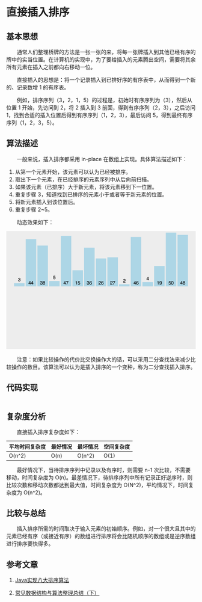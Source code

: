 #  直接插入排序

## 基本思想

　　通常人们整理桥牌的方法是一张一张的来，将每一张牌插入到其他已经有序的牌中的实当位置。在计算机的实现中，为了要给插入的元素腾出空间，需要将其余所有元素在插入之前都向右移动一位。

　　直接插入的思想是：将一个记录插入到已排好序的有序表中，从而得到一个新的、记录数增 1 的有序表。

　　例如，排序序列（3，2，1，5）的过程是，初始时有序序列为（3），然后从位置 1 开始，先访问到 2，将 2 插入到 3 前面，得到有序序列（2，3），之后访问 1，找到合适的插入位置后得到有序序列（1，2，3），最后访问 5，得到最终有序序列（1，2，3，5）。

## 算法描述

　　一般来说，插入排序都采用 in-place 在数组上实现。具体算法描述如下：

1. 从第一个元素开始，该元素可以认为已经被排序。
2. 取出下一个元素，在已经排序的元素序列中从后向前扫描。
3. 如果该元素（已排序）大于新元素，将该元素移到下一位置。
4. 重复步骤 3，知道找到已排序的元素小于或者等于新元素的位置。
5. 将新元素插入到该位置后。
6. 重复步骤 2~5。

　　动态效果如下：

![](image/直接插入排序.gif)

　　注意：如果比较操作的代价比交换操作大的话，可以采用二分查找法来减少比较操作的数目。该算法可以认为是插入排序的一个变种，称为二分查找插入排序。

## 代码实现

```

```

## 复杂度分析

　　直接插入排序复杂度如下：

| 平均时间复杂度 | 最好情况 | 最坏情况 | 空间复杂度 |
| -------------- | -------- | -------- | ---------- |
| O(n^2)         | O(n)     | O(n^2)   | O(1)       |

　　最好情况下，当待排序序列中记录以及有序时，则需要 n-1 次比较，不需要移动，时间复杂度为 O(n)。最差情况下，待排序序列中所有记录正好逆序时，则比较次数和移动次数都达到最大值，时间复杂度为 O(N^2)，平均情况下，时间复杂度为 O(n^2)。

## 比较与总结

　　插入排序所需的时间取决于输入元素的初始顺序。例如，对一个很大且其中的元素已经有序（或接近有序）的数组进行排序将会比随机顺序的数组或是逆序数组进行排序要快得多。

## 参考文章

1. [Java实现八大排序算法](https://www.cnblogs.com/morethink/p/8419151.html)

7. [常见数据结构与算法整理总结（下）](https://www.jianshu.com/p/42f81846c0fb)

